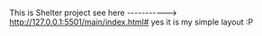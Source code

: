 This is Shelter project 
see here -----------> http://127.0.0.1:5501/main/index.html#
yes it is my simple layout :P
